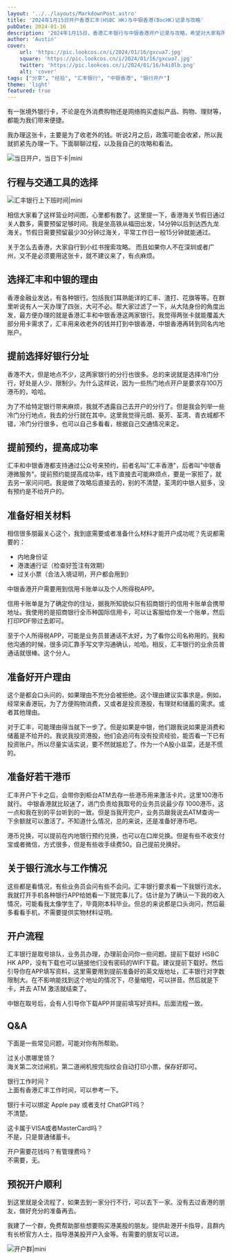 ```yaml
---
layout: '../../layouts/MarkdownPost.astro'
title: '2024年1月15日开户香港汇丰(HSBC HK)与中银香港(BocHK)记录与攻略'
pubDate: 2024-01-16
description: '2024年1月15日，香港汇丰银行与中银香港开户记录与攻略，希望对大家有所帮助。'
author: 'Austin'
cover:
    url: 'https://pic.lookcos.cn/i/2024/01/16/gxcua7.jpg'
    square: 'https://pic.lookcos.cn/i/2024/01/16/gxcua7.jpg'
    twitter: 'https://pic.lookcos.cn/i/2024/01/16/h4i8lb.png'
    alt: 'cover'
tags: ["分享", "经验", "汇丰银行", "中银香港", "银行开户"]
theme: 'light'
featured: true
---
```


有一张境外银行卡，不论是在外消费购物还是网络购买虚拟产品、购物、理财等，都能为我们带来便捷。  

我办理这张卡，主要是为了收老外的钱。听说2月之后，政策可能会收紧，所以我就抓紧先办理一下。下面聊聊过程，以及我自己的攻略和看法。

![当日开户，当日下卡|mini](https://pic.lookcos.cn/i/2024/01/16/hin8bb.jpg)

## 行程与交通工具的选择

![汇丰银行上下班时间|mini](https://pic.lookcos.cn/i/2024/01/16/hin8np.jpg)

相信大家看了这样营业时间图，心里都有数了。这里提一下，香港海关节假日通过关人数多，需要预留足够时间。我是坐高铁从福田出发，14分钟以后到达西九龙海关。节假日需要预留最少30分钟过海关，平常工作日一般15分钟就能通过。

关于怎么去香港，大家自行到小红书搜索攻略。
而且如果你人不在深圳或者广州，又不是必须要用这张卡，就不建议来了，有点麻烦。

## 选择汇丰和中银的理由

香港金融业发达，有各种银行。包括我们耳熟能详的汇丰、渣打、花旗等等。在群里听说有人一天办理了四张，大可不必。帮大家过滤了一下，从大陆身份的角度出发，最方便办理的就是香港汇丰和中银香港这两家银行。我觉得两张卡就能覆盖大部分用卡需求了，汇丰用来收老外的钱并打到中银香港，中银香港再转到同名内地账户。

## 提前选择好银行分址

香港不大，但是地点不少，这两家银行的分行也很多。总的来说就是选择冷门分行，好处是人少、限制少。为什么这样说，因为一些热门地点开户是要求存100万港币的，哈哈。

为了不给特定银行带来麻烦，我就不透露自己去开户的分行了。但是我会列举一些冷门分行地点，我去的分行就在其中。这里我觉得元朗、葵芳、荃湾、青衣城都不错，冷门分行很多，也可以自己多看看，根据自己交通情况来定。

## 提前预约，提高成功率

汇丰和中银香港都支持通过公众号来预约，前者名叫"汇丰香港"，后者叫"中银香港微服务"。提前预约能提高成功率，线下直接去可能麻烦点，要是一家拒了，就去另一家问问吧。我是做了攻略后直接去的，别的不清楚，荃湾的中银人挺多，没有预约是不给开户的。

## 准备好相关材料

相信很多朋最关心这个，我到底需要或者准备什么材料才能开户成功呢？先说都需要的：

- 内地身份证
- 港澳通行证（检查好签注有效期）
- 过关小票（合法入境证明，开户都会用到）

中银香港开户需要用到信用卡账单以及个人所得税APP。

信用卡账单是为了确定你的住址，据我所知貌似只有招商银行的信用卡账单会携带地址。我使用的是招商银行全币种国际信用卡，可以让客服给你发一个账单，然后打印PDF带过去即可。

至于个人所得税APP，可能是业务员普通话不太好，为了看你公司名称用的。我和他沟通的时候，很多词汇靠手写文字沟通确认，哈哈。相反，汇丰银行的业余员普通话就很棒。这个分人。

## 准备好开户理由

这个是都会口头问的，如果理由不充分会被拒绝。这个理由建议实事求是。例如，经常来香港玩，为了方便购物消费，又或者是投资港股，有理财和储蓄的需求。或者其他理由。

对于汇丰，可能理由得当就下一步了。但是如果是中银，他们跟我说如果是消费和储蓄是不给开的。我说我投资港股，他们会追问有没有投资经验，能否看一下已有投资账户。所以尽量实话实说，要不然就尴尬了。作为一个A股小韭菜，还是不慌的。

## 准备好若干港币

汇丰开户下卡之后，会带你到柜台ATM去存一些港币用来激活卡片。这里100港币就行。
中银香港就比较迷了，进门负责给我取号的业务员说最少存 1000港币，这一点和我在别的平台听到的一致。但是当我开完户，业务员跟我说去ATM查询一下余额就可以激活了。不知道什么情况，总的来说，还是准备好港币吧。

港币兑换，可以提前在内地银行预约兑换，也可以在口岸兑换。但是有些不收支付宝或者微信，方式很多，但是有些收手续费50。自己提前兑换好。

## 关于银行流水与工作情况

这些都是看情况，有些业务员会问有些不会问。汇丰银行要求看一下我银行流水，我就打开手机各种银行APP给她看一下就完事儿了。估计是为了确认一下我的收入情况，可能看我太像学生了，毕竟刚本科毕业。但总的来说都是口头询问，然后最多看看手机，不需要提供实物材料证明。

## 开户流程

汇丰银行是取号排队，业务员办理，办理前会问你一些问题。提前下载好 HSBC HK APP，没有下载也可以链接他们没有密码的WIFI下载。建议提前下载好。然后引导你在APP填写资料，这里需要用到提前准备好的英文版地址，汇丰银行对字数限制大。在不影响能找到这个地址的情况下，尽量缩短，可以拼音。然后就是下卡，并去 ATM 激活就结束了。

中银在取号后，会有人引导你下载APP并提前填写好资料。后面流程一致。

## Q&A

下面是一些常见问题，可能对你有所帮助。

过关小票哪里领？  
海关第二次过闸机，第二道闸机按完指纹会自动打印小票，保存好即可。

银行工作时间？  
上面有香港汇丰工作时间，可以参考一下。

银行卡可以绑定 Apple pay 或者支付 ChatGPT吗？  
不清楚。

这卡属于VISA或者MasterCard吗？  
不是，只是普通储蓄卡。

开户需要花钱吗？有管理费吗？  
不需要，无。

## 预祝开户顺利

到这里就是全流程了，如果去到一家分行不行，可以去下一家。没有去过香港的朋友，做好充分的准备再去。

我建了一个群，免费帮助那些想要购买港美股的朋友。提供赴港开卡指导，且群内有长桥官方人士，指导港美股开户入金等。有需要的朋友可以进。

![开户群|mini](https://pic.lookcos.cn/i/2024/03/04/pgy8u7.jpg)


